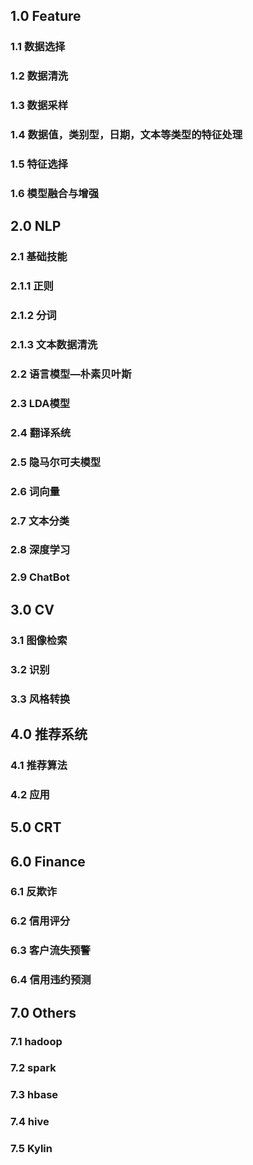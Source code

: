 ## 1.0 Feature

### 1.1 数据选择

### 1.2 数据清洗

### 1.3 数据采样

### 1.4 数据值，类别型，日期，文本等类型的特征处理

### 1.5 特征选择

### 1.6 模型融合与增强

## 2.0 NLP

### 2.1 基础技能

### 2.1.1 正则

### 2.1.2 分词

### 2.1.3 文本数据清洗

### 2.2 语言模型—朴素贝叶斯

### 2.3 LDA模型

### 2.4 翻译系统

### 2.5 隐马尔可夫模型

### 2.6 词向量

### 2.7 文本分类

### 2.8 深度学习

### 2.9 ChatBot

## 3.0 CV

### 3.1 图像检索

### 3.2 识别

### 3.3 风格转换

## 4.0 推荐系统

### 4.1 推荐算法

### 4.2 应用

## 5.0 CRT

## 6.0 Finance

### 6.1 反欺诈

### 6.2 信用评分

### 6.3 客户流失预警

### 6.4 信用违约预测

 ## 7.0 Others

### 7.1 hadoop

### 7.2 spark

### 7.3 hbase

### 7.4 hive

### 7.5 Kylin